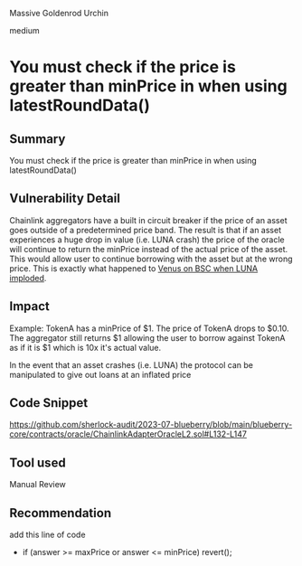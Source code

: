 Massive Goldenrod Urchin

medium

# You must check if the price is greater than minPrice in when using latestRoundData()
## Summary
You must check if the price is greater than minPrice in when using latestRoundData()
## Vulnerability Detail
Chainlink aggregators have a built in circuit breaker if the price of an asset goes outside of a predetermined price band. The result is that if an asset experiences a huge drop in value (i.e. LUNA crash) the price of the oracle will continue to return the minPrice instead of the actual price of the asset. This would allow user to continue borrowing with the asset but at the wrong price. This is exactly what happened to [Venus on BSC when LUNA imploded](https://rekt.news/venus-blizz-rekt/).
## Impact
Example:
TokenA has a minPrice of $1. The price of TokenA drops to $0.10. The aggregator still returns $1 allowing the user to borrow against TokenA as if it is $1 which is 10x it's actual value.

In the event that an asset crashes (i.e. LUNA) the protocol can be manipulated to give out loans at an inflated price


## Code Snippet
https://github.com/sherlock-audit/2023-07-blueberry/blob/main/blueberry-core/contracts/oracle/ChainlinkAdapterOracleL2.sol#L132-L147
## Tool used

Manual Review

## Recommendation
add this line of code
+ if (answer >= maxPrice or answer <= minPrice) revert();